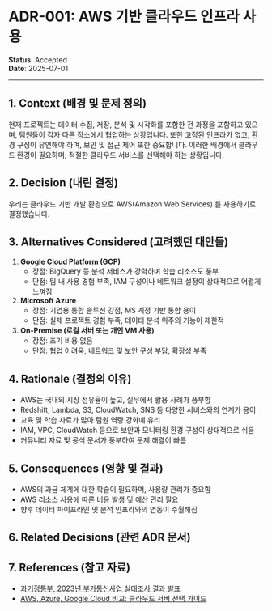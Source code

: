 # ADR-001: AWS 기반 클라우드 인프라 사용

**Status**: Accepted  
**Date**: 2025-07-01

---

## 1. Context (배경 및 문제 정의)
현재 프로젝트는 데이터 수집, 저장, 분석 및 시각화를 포함한 전 과정을 포함하고 있으며,
팀원들이 각자 다른 장소에서 협업하는 상황입니다.
또한 고정된 인프라가 없고, 환경 구성이 유연해야 하며, 보안 및 접근 제어 또한 중요합니다.
이러한 배경에서 클라우드 환경이 필요하며, 적절한 클라우드 서비스를 선택해야 하는 상황입니다.

## 2. Decision (내린 결정)
우리는 클라우드 기반 개발 환경으로 AWS(Amazon Web Services) 를 사용하기로 결정했습니다.

## 3. Alternatives Considered (고려했던 대안들)
1. **Google Cloud Platform (GCP)**
   - 장점: BigQuery 등 분석 서비스가 강력하며 학습 리소스도 풍부
   - 단점: 팀 내 사용 경험 부족, IAM 구성이나 네트워크 설정이 상대적으로 어렵게 느껴짐
2. **Microsoft Azure**
   - 장점: 기업용 통합 솔루션 강점, MS 계정 기반 통합 용이
   - 단점: 실제 프로젝트 경험 부족, 데이터 분석 위주의 기능이 제한적
3. **On-Premise (로컬 서버 또는 개인 VM 사용)**
   - 장점: 초기 비용 없음
   - 단점: 협업 어려움, 네트워크 및 보안 구성 부담, 확장성 부족

## 4. Rationale (결정의 이유)
- AWS는 국내외 시장 점유율이 높고, 실무에서 활용 사례가 풍부함
- Redshift, Lambda, S3, CloudWatch, SNS 등 다양한 서비스와의 연계가 용이
- 교육 및 학습 자료가 많아 팀원 역량 강화에 유리
- IAM, VPC, CloudWatch 등으로 보안과 모니터링 환경 구성이 상대적으로 쉬움
- 커뮤니티 자료 및 공식 문서가 풍부하여 문제 해결이 빠름

## 5. Consequences (영향 및 결과)
- AWS의 과금 체계에 대한 학습이 필요하며, 사용량 관리가 중요함
- AWS 리소스 사용에 따른 비용 발생 및 예산 관리 필요
- 향후 데이터 파이프라인 및 분석 인프라와의 연동이 수월해짐

## 6. Related Decisions (관련 ADR 문서)

## 7. References (참고 자료)
- [과기정통부, 2023년 부가통신사업 실태조사 결과 발표](https://www.msit.go.kr/bbs/view.do?sCode=&mId=113&mPid=238&pageIndex=6&bbsSeqNo=94&nttSeqNo=3184748&searchOpt=ALL&searchTxt=)
- [AWS, Azure, Google Cloud 비교: 클라우드 서버 선택 가이드](https://germmen.tistory.com/entry/AWS-Azure-Go)
